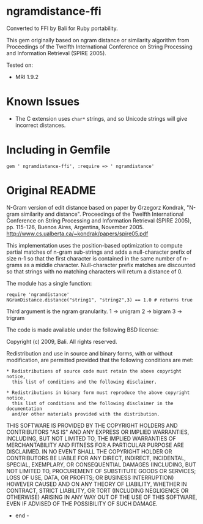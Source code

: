 ngramdistance-ffi
===============

Converted to FFI by Bali for Ruby portability.

This gem originally based on ngram distance or similarity algorithm from Proceedings of the Twelfth International 
Conference on String Processing and Information Retrieval (SPIRE 2005).

Tested on:

* MRI 1.9.2

Known Issues
============
* The C extension uses `char*` strings, and so Unicode strings will give incorrect distances.


Including in Gemfile
====================

    gem ' ngramdistance-ffi', :require => ' ngramdistance'
Original README
===============

N-Gram version of edit distance based on paper by Grzegorz Kondrak, 
"N-gram similarity and distance". Proceedings of the Twelfth International 
Conference on String Processing and Information Retrieval (SPIRE 2005), pp. 115-126, 
Buenos Aires, Argentina, November 2005. 
http://www.cs.ualberta.ca/~kondrak/papers/spire05.pdf

This implementation uses the position-based optimization to compute partial
matches of n-gram sub-strings and adds a null-character prefix of size n-1 
so that the first character is contained in the same number of n-grams as 
a middle character.  Null-character prefix matches are discounted so that 
strings with no matching characters will return a distance of 0.

The module has a
single function:

    require 'ngramdistance'
    NGramDistance.distance("string1", "string2",3) == 1.0 # returns true
    
Third argument is the ngram granularity.
1 -> unigram
2 -> bigram
3 -> trigram

The code is made available under the following BSD license:

Copyright (c) 2009, Bali.
All rights reserved.

Redistribution and use in source and binary forms, with or without
modification, are permitted provided that the following conditions are met:

    * Redistributions of source code must retain the above copyright notice,
      this list of conditions and the following disclaimer.

    * Redistributions in binary form must reproduce the above copyright notice,
      this list of conditions and the following disclaimer in the documentation
      and/or other materials provided with the distribution.

THIS SOFTWARE IS PROVIDED BY THE COPYRIGHT HOLDERS AND CONTRIBUTORS "AS IS" AND
ANY EXPRESS OR IMPLIED WARRANTIES, INCLUDING, BUT NOT LIMITED TO, THE IMPLIED
WARRANTIES OF MERCHANTABILITY AND FITNESS FOR A PARTICULAR PURPOSE ARE
DISCLAIMED. IN NO EVENT SHALL THE COPYRIGHT HOLDER OR CONTRIBUTORS BE LIABLE
FOR ANY DIRECT, INDIRECT, INCIDENTAL, SPECIAL, EXEMPLARY, OR CONSEQUENTIAL
DAMAGES (INCLUDING, BUT NOT LIMITED TO, PROCUREMENT OF SUBSTITUTE GOODS OR
SERVICES; LOSS OF USE, DATA, OR PROFITS; OR BUSINESS INTERRUPTION) HOWEVER
CAUSED AND ON ANY THEORY OF LIABILITY, WHETHER IN CONTRACT, STRICT LIABILITY,
OR TORT (INCLUDING NEGLIGENCE OR OTHERWISE) ARISING IN ANY WAY OUT OF THE USE
OF THIS SOFTWARE, EVEN IF ADVISED OF THE POSSIBILITY OF SUCH DAMAGE.

- end -
